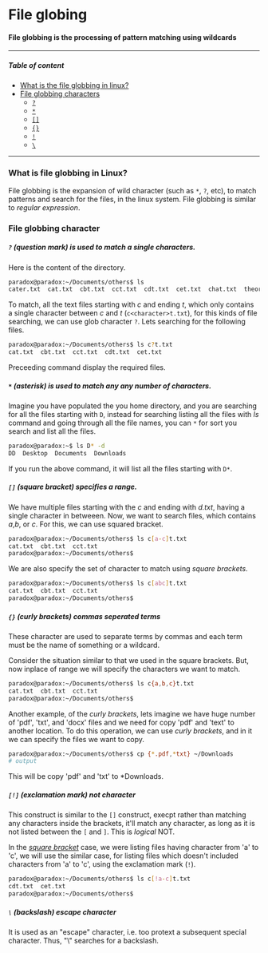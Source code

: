 # File globing    

#### File globbing is the processing of pattern matching using wildcards


----------

##### Table of content

- [What is the file globbing in linux?](#what-is-file-globbing-in-linux)
- [File globbing characters](#file-globbing-character)
    - [`?`](#-question-mark--is-used-to-match-a-single-characters)
    - [`*`](#-asterisk--is-used-to-match-any-any-number-of-characters)
    - [`[]`](#--is-used-to-match-any-any-number-of-characters)
    - [`{}`](#-curly-brackets-commas-seperated-terms)
    - [`!`](#-exclamation-mark-not-character)
    - [`\`](#-backslash-escape-character)

----------


### What is file globbing in Linux?

File globbing is the expansion of wild character (such as `*`, `?`, etc), to match patterns and search for the files, in the linux system. File globbing is similar to *regular expression*.

### File globbing character


##### `?` (question mark)  is used to match a single characters.

Here is the content of the directory.

```bash
paradox@paradox:~/Documents/others$ ls
cater.txt  cat.txt  cbt.txt  cct.txt  cdt.txt  cet.txt  chat.txt  theory.txt
```

To match, all the text files starting with *c* and ending *t*, which only contains a single character between *c* and *t* (`c<character>t.txt`), for this kinds of file searching, we can use glob character `?`. Lets searching for the following files.

```bash
paradox@paradox:~/Documents/others$ ls c?t.txt
cat.txt  cbt.txt  cct.txt  cdt.txt  cet.txt
```

Preceeding command display the required files.


##### `*` (asterisk)  is used to match any any number of characters.

Imagine you have populated the you home directory, and you are searching for all the files starting with `D`, instead for searching listing all the files with *ls* command and going through all the file names, you can `*` for sort you search and list all the files.

```bash
paradox@paradox:~$ ls D* -d
DD  Desktop  Documents  Downloads
```

If you run the above command, it will list all the files starting with `D*`.


##### `[]` (square bracket) specifies a range.

We have multiple files starting with the *c* and ending with *d.txt*, having a single character in betweeen. Now, we want to search files, which contains *a*,*b*, or *c*. For this, we can use squared bracket.


```bash
paradox@paradox:~/Documents/others$ ls c[a-c]t.txt
cat.txt  cbt.txt  cct.txt
paradox@paradox:~/Documents/others$ 
```

We are also specify the set of character to match using *square brackets*.

```bash
paradox@paradox:~/Documents/others$ ls c[abc]t.txt
cat.txt  cbt.txt  cct.txt
paradox@paradox:~/Documents/others$ 
```


##### `{}` (curly brackets) commas seperated terms

These character are used to separate terms by commas and each term must be the name of something or a wildcard.

Consider the situation similar to that we used in the square brackets. But, now inplace of range we will specify the characters we want to match.

```bash
paradox@paradox:~/Documents/others$ ls c{a,b,c}t.txt
cat.txt  cbt.txt  cct.txt
paradox@paradox:~/Documents/others$ 
```

Another example, of the *curly brackets*, lets imagine we have huge number of 'pdf', 'txt', and 'docx' files and we need for copy 'pdf' and 'text' to another location. To do this operation, we can use *curly brackets*, and in it we can specify the files we want to copy.

```bash
paradox@paradox:~/Documents/others$ cp {*.pdf,*txt} ~/Downloads
# output
```

This will be copy 'pdf' and 'txt' to *Downloads.


##### `[!]` (exclamation mark) not character

This construct is similar to the `[]` construct, execpt rather than matching any characters inside the brackets, it'll match any character, as long as it is not listed between the `[`  and `]`. This is *logical* NOT.

In the [*square bracket*](#-square-bracket-specifies-a-range) case, we were listing files having character from 'a' to 'c', we will use the similar case, for listing files which doesn't included characters from 'a' to 'c', using the exclamation mark (`!`).

```bash
paradox@paradox:~/Documents/others$ ls c[!a-c]t.txt
cdt.txt  cet.txt
paradox@paradox:~/Documents/others$ 
```

##### `\` (backslash) escape character


It is used as an "escape" character, i.e. too protext a subsequent special character. Thus, "\\" searches for a backslash. 